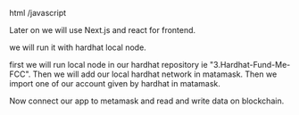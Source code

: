 html /javascript

Later on we will use Next.js and react for frontend.

we will run it with hardhat local node.

first we will run local node in our hardhat repository ie "3.Hardhat-Fund-Me-FCC".
Then we will add our local hardhat network in matamask.
Then we import one of our account given by hardhat in matamask.

Now connect our app to metamask and read and write data on blockchain.